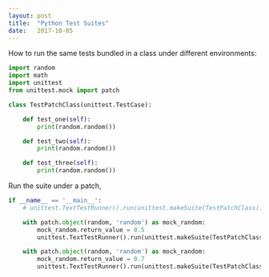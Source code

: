 ```yaml
---
layout: post
title:  "Python Test Suites"
date:   2017-10-05
---
```


How to run the same tests bundled in a class under different environments:

```py
import random
import math
import unittest
from unittest.mock import patch

class TestPatchClass(unittest.TestCase):

    def test_one(self):
        print(random.random())

    def test_two(self):
        print(random.random())

    def test_three(self):
        print(random.random())
```

Run the suite under a patch, 
```py
if __name__ == '__main__':
    # unittest.TextTestRunner().run(unittest.makeSuite(TestPatchClass))

    with patch.object(random, 'random') as mock_random:
        mock_random.return_value = 0.5
        unittest.TextTestRunner().run(unittest.makeSuite(TestPatchClass))

    with patch.object(random, 'random') as mock_random:
        mock_random.return_value = 0.7
        unittest.TextTestRunner().run(unittest.makeSuite(TestPatchClass))
```
